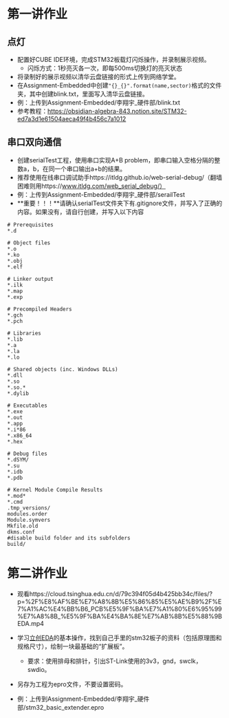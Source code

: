# 第一讲作业

## 点灯

- 配置好CUBE IDE环境，完成STM32板载灯闪烁操作，并录制展示视频。
  - 闪烁方式：1秒亮灭各一次，即每500ms切换灯的亮灭状态
- 将录制好的展示视频以清华云盘链接的形式上传到网络学堂。
- 在Assignment-Embedded中创建`"{}_{}".format(name,sector)`格式的文件夹，其中创建blink.txt，里面写入清华云盘链接。
- 例：上传到Assignment-Embedded/李翔宇_硬件部/blink.txt
- 参考教程：https://obsidian-algebra-843.notion.site/STM32-ed7a3d1e61504aeca49f4b456c7a1012



## 串口双向通信

- 创建serialTest工程，使用串口实现A+B problem，即串口输入空格分隔的整数a，b，在同一个串口输出a+b的结果。
- 推荐使用在线串口调试助手https://itldg.github.io/web-serial-debug/（翻墙困难则用https://www.itldg.com/web_serial_debug/）
- 例：上传到Assignment-Embedded/李翔宇_硬件部/serailTest
- **重要！！！**请确认serialTest文件夹下有.gitignore文件，并写入了正确的内容。如果没有，请自行创建，并写入以下内容

```
# Prerequisites
*.d

# Object files
*.o
*.ko
*.obj
*.elf

# Linker output
*.ilk
*.map
*.exp

# Precompiled Headers
*.gch
*.pch

# Libraries
*.lib
*.a
*.la
*.lo

# Shared objects (inc. Windows DLLs)
*.dll
*.so
*.so.*
*.dylib

# Executables
*.exe
*.out
*.app
*.i*86
*.x86_64
*.hex

# Debug files
*.dSYM/
*.su
*.idb
*.pdb

# Kernel Module Compile Results
*.mod*
*.cmd
.tmp_versions/
modules.order
Module.symvers
Mkfile.old
dkms.conf
#disable build folder and its subfolders
build/
```



# 第二讲作业

- 观看https://cloud.tsinghua.edu.cn/d/79c394f05d4b425bb34c/files/?p=%2F%E8%AF%BE%E7%A8%8B%E5%86%85%E5%AE%B9%2F%E7%A1%AC%E4%BB%B6_PCB%E5%9F%BA%E7%A1%80%E6%95%99%E7%A8%8B_%E5%9F%BA%E4%BA%8E%E7%AB%8B%E5%88%9BEDA.mp4

- 学习[立创EDA](https://pro.lceda.cn/)的基本操作，找到自己手里的stm32板子的资料（包括原理图和规格尺寸），绘制一块最基础的“扩展板”。

  - 要求：使用排母和排针，引出ST-Link使用的3v3，gnd，swclk，swdio。

- 另存为工程为epro文件，不要设置密码。

- 例：上传到Assignment-Embedded/李翔宇_硬件部/stm32_basic_extender.epro
